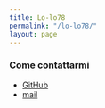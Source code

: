 ```yaml
---
title: Lo-lo78
permalink: "/lo-lo78/"
layout: page
---
```


### Come contattarmi ###
* [GitHub](https://github.com/Christianlm)
* [mail](mailto:llajta2012@gmail.com)

